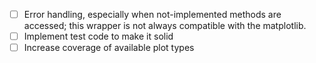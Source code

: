<!-- ---
!-- Timestamp: 2025-04-27 10:19:24
!-- Author: ywatanabe
!-- File: /ssh:sp:/home/ywatanabe/proj/mngs_repo/src/mngs/plt/TODO.md
!-- --- -->

- [ ] Error handling, especially when not-implemented methods are accessed; this wrapper is not always compatible with the matplotlib.
- [ ] Implement test code to make it solid
- [ ] Increase coverage of available plot types

<!-- EOF -->